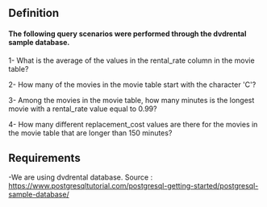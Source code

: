 
## Definition

#### The following query scenarios were performed through the dvdrental sample database.

1- What is the average of the values in the rental_rate column in the movie table?

2- How many of the movies in the movie table start with the character 'C'?

3- Among the movies in the movie table, how many minutes is the longest movie with a 
rental_rate value equal to 0.99?

4- How many different replacement_cost values are there for the movies in the movie table that are longer than 150 minutes?

## Requirements

-We are using dvdrental database. Source : https://www.postgresqltutorial.com/postgresql-getting-started/postgresql-sample-database/
